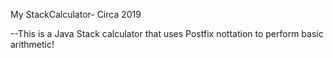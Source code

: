 My StackCalculator- Circa 2019

--This is a Java Stack calculator that uses Postfix nottation to perform basic arithmetic!
